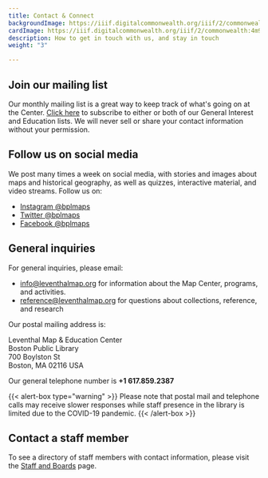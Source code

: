 ```yaml
---
title: Contact & Connect
backgroundImage: https://iiif.digitalcommonwealth.org/iiif/2/commonwealth:x633f9536/5059,2047,4782,3064/1200,/0/default.jpg
cardImage: https://iiif.digitalcommonwealth.org/iiif/2/commonwealth:4m90fd95k/4253,2754,2269,1280/,300/0/default.jpg
description: How to get in touch with us, and stay in touch
weight: "3"

---
```

## Join our mailing list

Our monthly mailing list is a great way to keep track of what's going on at the Center. [Click here](https://visitor.r20.constantcontact.com/manage/optin?v=001ty3slyDjv8WLvGvwSdG8euspYmx7UP1YNPw2RbQHz_d15WTFIS4Ksb90bD2Fx0OBYbhpfZ896VoKbMS6m87TTQGTPsIpdO4e29yiAmPsALE%3D) to subscribe to either or both of our General Interest and Education lists. We will never sell or share your contact information without your permission.

## Follow us on social media

We post many times a week on social media, with stories and images about maps and historical geography, as well as quizzes, interactive material, and video streams. Follow us on:

* [Instagram @bplmaps](https://instagram.com/bplmaps)
* [Twitter @bplmaps](https://twitter.com/bplmaps)
* [Facebook @bplmaps](https://facebook.com/bplmaps)

## General inquiries

For general inquiries, please email:

* [info@leventhalmap.org](mailto:info@leventhalmap.org) for information about the Map Center, programs, and activities.
* [reference@leventhalmap.org](mailto:reference@leventhalmap.org) for questions about collections, reference, and research

Our postal mailing address is:

Leventhal Map & Education Center  
Boston Public Library  
700 Boylston St  
Boston, MA 02116 USA

Our general telephone number is **+1 617.859.2387**

{{< alert-box type="warning" >}}
Please note that postal mail and telephone calls may receive slower responses while staff presence in the library is limited due to the COVID-19 pandemic.
{{< /alert-box >}}

## Contact a staff member

To see a directory of staff members with contact information, please visit the [Staff and Boards](/about/people) page.